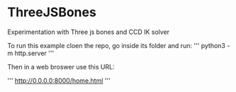 # ThreeJSBones
Experimentation with Three js bones and CCD IK solver


To run this example cloen the repo, go inside its folder and run:
'''
python3 -m http.server
'''

Then in a web broswer use this URL:

'''
http://0.0.0.0:8000/home.html
'''

